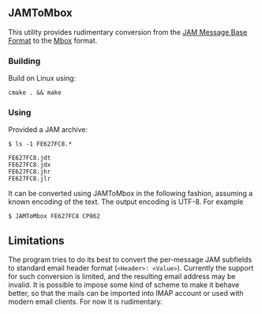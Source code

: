 ## JAMToMbox

This utility provides rudimentary conversion from the 
[JAM Message Base Format](https://en.wikipedia.org/wiki/JAM_Message_Base_Format) to the [Mbox](https://en.wikipedia.org/wiki/Mbox) format.

### Building

Build on Linux using:

    cmake . && make

### Using

Provided a JAM archive:

    $ ls -1 FE627FC8.*

    FE627FC8.jdt
    FE627FC8.jdx
    FE627FC8.jhr
    FE627FC8.jlr

It can be converted using JAMToMbox in the following fashion, assuming a known
encoding of the text. The output encoding is UTF-8. For example

    $ JAMToMbox FE627FC8 CP862

## Limitations

The program tries to do its best to convert the per-message JAM subfields to
standard email header format (`<Header>: <Value>`). Currently the support for such
conversion is limited, and the resulting email address may be invalid. It is
possible to impose some kind of scheme to make it behave better, so that the
mails can be imported into IMAP account or used with modern email clients.
For now it is rudimentary.
